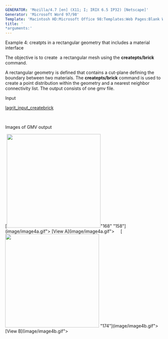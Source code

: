 ```yaml
---
GENERATOR: 'Mozilla/4.7 [en] (X11; I; IRIX 6.5 IP32) [Netscape]'
Generator: 'Microsoft Word 97/98'
Template: 'Macintosh HD:Microsoft Office 98:Templates:Web Pages:Blank Web Page'
title: '
*arguments:'
---
```


 Example 4: creatpts in a rectangular geometry that includes a material
 interface

  The objective is to create  a rectangular mesh using the
  **createpts/brick** command.
 
  A rectangular geometry is defined that contains a cut-plane defining
  the boundary between two materials. The **createpts/brick** command
  is used to create a point distribution within the geometry and a
  nearest neighbor connectivity list. The output consists of one gmv
  file.

 Input     

  [lagrit\_input\_createbrick](../lagrit_input_createbrick)

   

 Images of GMV output

  [<img height="300" width="300" src="https://lanl.github.io/LaGriT/docs/assets/images/image4tn.gif">"168"
  "158"](image/image4a.gif"> [View A](image/image4a.gif">    
  [<img height="300" width="300" src="https://lanl.github.io/LaGriT/docs/assets/images/image4btn.gif">
  "174"](image/image4b.gif"> [View B](image/image4b.gif">

